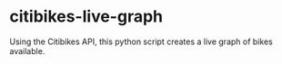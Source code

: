 # citibikes-live-graph
Using the Citibikes API, this python script creates a live graph of bikes available. 
